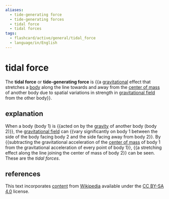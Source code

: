 ```yaml
---
aliases:
  - tide-generating force
  - tide-generating forces
  - tidal force
  - tidal forces
tags:
  - flashcard/active/general/tidal_force
  - language/in/English
---
```


# tidal force

The __tidal force__ or __tide-generating force__ is {{a [gravitational](gravity.md) effect that stretches a [body](physical%20object.md) along the line towards and away from the [center of mass](center%20of%20mass.md) of another body due to spatial variations in strength in [gravitational field](gravitational%20field.md) from the other body}}. <!--SR:!2024-10-02,49,290-->

## explanation

When a body (body 1) is {{acted on by the [gravity](gravity.md) of another body (body 2)}}, the [gravitational field](gravitational%20field.md) can {{vary significantly on body 1 between the side of the body facing body 2 and the side facing away from body 2}}. By {{subtracting the gravitational acceleration of the [center of mass](center%20of%20mass.md) of body 1 from the gravitational acceleration of every point of body 1}}, {{a stretching effect along the line joining the center of mass of body 2}} can be seen. These are the _tidal forces_. <!--SR:!2025-03-01,163,310!2025-01-07,111,290!2025-05-06,218,330!2025-03-24,180,310-->

## references

This text incorporates [content](https://en.wikipedia.org/wiki/tidal_force) from [Wikipedia](Wikipedia.md) available under the [CC BY-SA 4.0](https://creativecommons.org/licenses/by-sa/4.0/) license.
